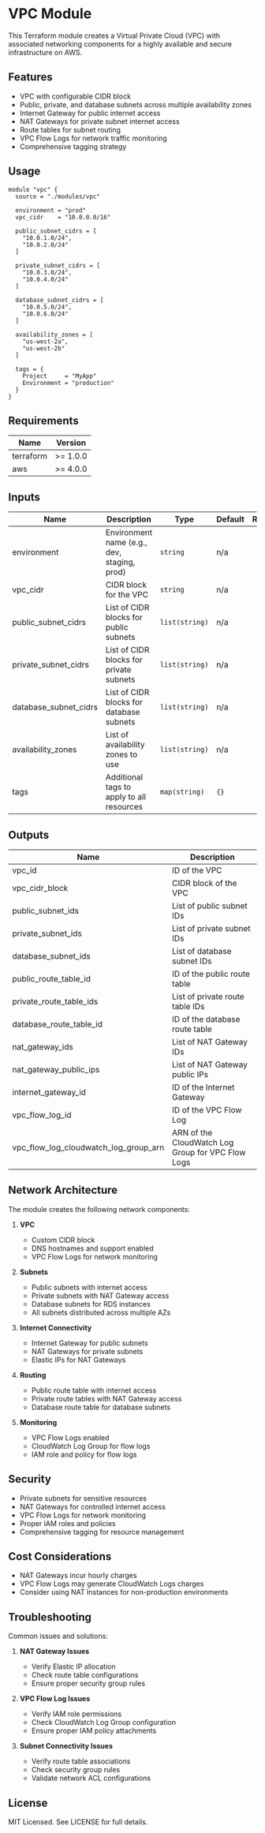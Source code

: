 # VPC Module

This Terraform module creates a Virtual Private Cloud (VPC) with associated networking components for a highly available and secure infrastructure on AWS.

## Features

- VPC with configurable CIDR block
- Public, private, and database subnets across multiple availability zones
- Internet Gateway for public internet access
- NAT Gateways for private subnet internet access
- Route tables for subnet routing
- VPC Flow Logs for network traffic monitoring
- Comprehensive tagging strategy

## Usage

```hcl
module "vpc" {
  source = "./modules/vpc"

  environment = "prod"
  vpc_cidr    = "10.0.0.0/16"

  public_subnet_cidrs = [
    "10.0.1.0/24",
    "10.0.2.0/24"
  ]

  private_subnet_cidrs = [
    "10.0.3.0/24",
    "10.0.4.0/24"
  ]

  database_subnet_cidrs = [
    "10.0.5.0/24",
    "10.0.6.0/24"
  ]

  availability_zones = [
    "us-west-2a",
    "us-west-2b"
  ]

  tags = {
    Project     = "MyApp"
    Environment = "production"
  }
}
```

## Requirements

| Name | Version |
|------|---------|
| terraform | >= 1.0.0 |
| aws | >= 4.0.0 |

## Inputs

| Name | Description | Type | Default | Required |
|------|-------------|------|---------|:--------:|
| environment | Environment name (e.g., dev, staging, prod) | `string` | n/a | yes |
| vpc_cidr | CIDR block for the VPC | `string` | n/a | yes |
| public_subnet_cidrs | List of CIDR blocks for public subnets | `list(string)` | n/a | yes |
| private_subnet_cidrs | List of CIDR blocks for private subnets | `list(string)` | n/a | yes |
| database_subnet_cidrs | List of CIDR blocks for database subnets | `list(string)` | n/a | yes |
| availability_zones | List of availability zones to use | `list(string)` | n/a | yes |
| tags | Additional tags to apply to all resources | `map(string)` | `{}` | no |

## Outputs

| Name | Description |
|------|-------------|
| vpc_id | ID of the VPC |
| vpc_cidr_block | CIDR block of the VPC |
| public_subnet_ids | List of public subnet IDs |
| private_subnet_ids | List of private subnet IDs |
| database_subnet_ids | List of database subnet IDs |
| public_route_table_id | ID of the public route table |
| private_route_table_ids | List of private route table IDs |
| database_route_table_id | ID of the database route table |
| nat_gateway_ids | List of NAT Gateway IDs |
| nat_gateway_public_ips | List of NAT Gateway public IPs |
| internet_gateway_id | ID of the Internet Gateway |
| vpc_flow_log_id | ID of the VPC Flow Log |
| vpc_flow_log_cloudwatch_log_group_arn | ARN of the CloudWatch Log Group for VPC Flow Logs |

## Network Architecture

The module creates the following network components:

1. **VPC**
   - Custom CIDR block
   - DNS hostnames and support enabled
   - VPC Flow Logs for network monitoring

2. **Subnets**
   - Public subnets with internet access
   - Private subnets with NAT Gateway access
   - Database subnets for RDS instances
   - All subnets distributed across multiple AZs

3. **Internet Connectivity**
   - Internet Gateway for public subnets
   - NAT Gateways for private subnets
   - Elastic IPs for NAT Gateways

4. **Routing**
   - Public route table with internet access
   - Private route tables with NAT Gateway access
   - Database route table for database subnets

5. **Monitoring**
   - VPC Flow Logs enabled
   - CloudWatch Log Group for flow logs
   - IAM role and policy for flow logs

## Security

- Private subnets for sensitive resources
- NAT Gateways for controlled internet access
- VPC Flow Logs for network monitoring
- Proper IAM roles and policies
- Comprehensive tagging for resource management

## Cost Considerations

- NAT Gateways incur hourly charges
- VPC Flow Logs may generate CloudWatch Logs charges
- Consider using NAT Instances for non-production environments

## Troubleshooting

Common issues and solutions:

1. **NAT Gateway Issues**
   - Verify Elastic IP allocation
   - Check route table configurations
   - Ensure proper security group rules

2. **VPC Flow Log Issues**
   - Verify IAM role permissions
   - Check CloudWatch Log Group configuration
   - Ensure proper IAM policy attachments

3. **Subnet Connectivity Issues**
   - Verify route table associations
   - Check security group rules
   - Validate network ACL configurations

## License

MIT Licensed. See LICENSE for full details. 